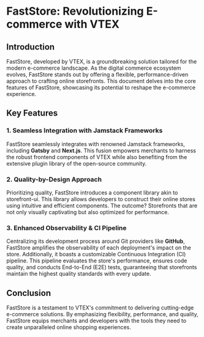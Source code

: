 # FastStore: Revolutionizing E-commerce with VTEX

## Introduction

FastStore, developed by VTEX, is a groundbreaking solution tailored for the modern e-commerce landscape. As the digital commerce ecosystem evolves, FastStore stands out by offering a flexible, performance-driven approach to crafting online storefronts. This document delves into the core features of FastStore, showcasing its potential to reshape the e-commerce experience.

## Key Features

### 1. **Seamless Integration with Jamstack Frameworks**

FastStore seamlessly integrates with renowned Jamstack frameworks, including **Gatsby** and **Next.js**. This fusion empowers merchants to harness the robust frontend components of VTEX while also benefiting from the extensive plugin library of the open-source community.

### 2. **Quality-by-Design Approach**

Prioritizing quality, FastStore introduces a component library akin to storefront-ui. This library allows developers to construct their online stores using intuitive and efficient components. The outcome? Storefronts that are not only visually captivating but also optimized for performance.

### 3. **Enhanced Observability & CI Pipeline**

Centralizing its development process around Git providers like **GitHub**, FastStore amplifies the observability of each deployment's impact on the store. Additionally, it boasts a customizable Continuous Integration (CI) pipeline. This pipeline evaluates the store's performance, ensures code quality, and conducts End-to-End (E2E) tests, guaranteeing that storefronts maintain the highest quality standards with every update.

## Conclusion

FastStore is a testament to VTEX's commitment to delivering cutting-edge e-commerce solutions. By emphasizing flexibility, performance, and quality, FastStore equips merchants and developers with the tools they need to create unparalleled online shopping experiences.